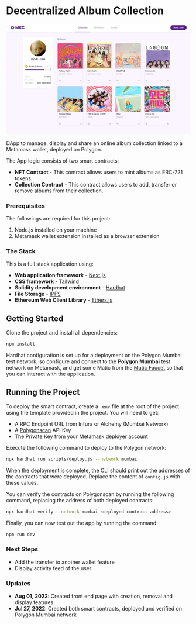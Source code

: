 # Decentralized Album Collection

![](screenshot.JPG)

DApp to manage, display and share an online album collection linked to a Metamask wallet, deployed on Polygon.

The App logic consists of two smart contracts:

- **NFT Contract** - This contract allows users to mint albums as ERC-721 tokens.
- **Collection Contract** - This contract allows users to add, transfer or remove albums from their collection.

### Prerequisites

The followings are required for this project:

1. Node.js installed on your machine
2. Metamask wallet extension installed as a browser extension

### The Stack

This is a full stack application using:

- **Web application framework** - [Next.js](https://nextjs.org/)
- **CSS framework** - [Tailwind](https://tailwindcss.com/)
- **Solidity development environment** - [Hardhat](https://hardhat.org/)
- **File Storage** - [IPFS](https://ipfs.io/)
- **Ethereum Web Client Library** - [Ethers.js](https://docs.ethers.io/v5/)

## Getting Started

Clone the project and install all dependencies:

```sh
npm install
```

Hardhat configuration is set up for a deployment on the Polygon Mumbai test network, so configure and connect to the **Polygon Mumbai** test network on Metamask, and get some Matic from the [Matic Faucet](https://faucet.matic.network/) so that you can interact with the application.

## Running the Project

To deploy the smart contract, create a `.env` file at the root of the project using the template provided in the project. You will need to get:

- A RPC Endpoint URL from Infura or Alchemy (Mumbai Network)
- A [Polygonscan](https://polygonscan.com/) API Key
- The Private Key from your Metamask deployer account

Execute the following command to deploy to the Polygon network:

```sh
npx hardhat run scripts/deploy.js --network mumbai
```

When the deployment is complete, the CLI should print out the addresses of the contracts that were deployed. Replace the content of `config.js` with these values.

You can verify the contracts on Polygonscan by running the following command, replacing the address of both deployed contracts:

```sh
npx hardhat verify --network mumbai <deployed-contract-address>
```

Finally, you can now test out the app by running the command:

```sh
npm run dev
```

### Next Steps

- Add the transfer to another wallet feature
- Display activity feed of the user

### Updates

- **Aug 01, 2022**: Created front end page with creation, removal and display features
- **Jul 27, 2022**: Created both smart contracts, deployed and verified on Polygon Mumbai network
